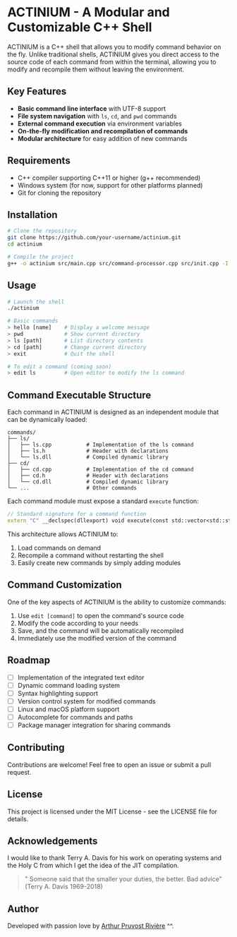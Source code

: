 # ACTINIUM - A Modular and Customizable C++ Shell

ACTINIUM is a C++ shell that allows you to modify command behavior on the fly. Unlike traditional shells, ACTINIUM gives you direct access to the source code of each command from within the terminal, allowing you to modify and recompile them without leaving the environment.

## Key Features

- **Basic command line interface** with UTF-8 support
- **File system navigation** with `ls`, `cd`, and `pwd` commands
- **External command execution** via environment variables
- **On-the-fly modification and recompilation of commands**
- **Modular architecture** for easy addition of new commands

## Requirements

- C++ compiler supporting C++11 or higher (g++ recommended)
- Windows system (for now, support for other platforms planned)
- Git for cloning the repository

## Installation

```bash
# Clone the repository
git clone https://github.com/your-username/actinium.git
cd actinium

# Compile the project
g++ -o actinium src/main.cpp src/command-processor.cpp src/init.cpp -I./src -static
```

## Usage

```bash
# Launch the shell
./actinium

# Basic commands
> hello [name]    # Display a welcome message
> pwd             # Show current directory
> ls [path]       # List directory contents
> cd [path]       # Change current directory
> exit            # Quit the shell

# To edit a command (coming soon)
> edit ls         # Open editor to modify the ls command
```

## Command Executable Structure

Each command in ACTINIUM is designed as an independent module that can be dynamically loaded:

```
commands/
├── ls/
│   ├── ls.cpp           # Implementation of the ls command
│   ├── ls.h             # Header with declarations
│   └── ls.dll           # Compiled dynamic library
├── cd/
│   ├── cd.cpp           # Implementation of the cd command
│   ├── cd.h             # Header with declarations
│   └── cd.dll           # Compiled dynamic library
└── ...                  # Other commands
```

Each command module must expose a standard `execute` function:

```cpp
// Standard signature for a command function
extern "C" __declspec(dllexport) void execute(const std::vector<std::string>& args);
```

This architecture allows ACTINIUM to:
1. Load commands on demand
2. Recompile a command without restarting the shell
3. Easily create new commands by simply adding modules

## Command Customization

One of the key aspects of ACTINIUM is the ability to customize commands:

1. Use `edit [command]` to open the command's source code
2. Modify the code according to your needs
3. Save, and the command will be automatically recompiled
4. Immediately use the modified version of the command

## Roadmap

- [ ] Implementation of the integrated text editor
- [ ] Dynamic command loading system
- [ ] Syntax highlighting support
- [ ] Version control system for modified commands
- [ ] Linux and macOS platform support
- [ ] Autocomplete for commands and paths
- [ ] Package manager integration for sharing commands

## Contributing

Contributions are welcome! Feel free to open an issue or submit a pull request.

## License

This project is licensed under the MIT License - see the LICENSE file for details.

## Acknowledgements
I would like to thank Terry A. Davis for his work on operating systems and the Holy C from
which I get the idea of the JIT compilation.
>" Someone said that the smaller your duties, the better. Bad advice" (Terry A. Davis 1969-2018)

## Author

Developed with passion love by [Arthur Pruvost Rivière](https://github.com/Arthur-91140) ^^.

